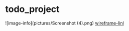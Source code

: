 # todo_project
![image-info](pictures/Screenshot (4).png)
[wireframe-linl](https://www.figma.com/file/deGzmk2IjdznYGsLJ06wKk/Untitled?node-id=0%3A1&t=QqoHkIpwNh25Bty9-1)